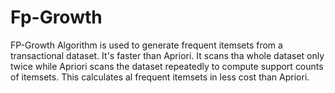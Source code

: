 # Fp-Growth
FP-Growth Algorithm is used to generate frequent itemsets from a transactional dataset. It's faster than Apriori. It scans tha whole dataset only twice while Apriori scans the dataset repeatedly to compute support counts of itemsets. This calculates al frequent itemsets in less cost than Apriori.
